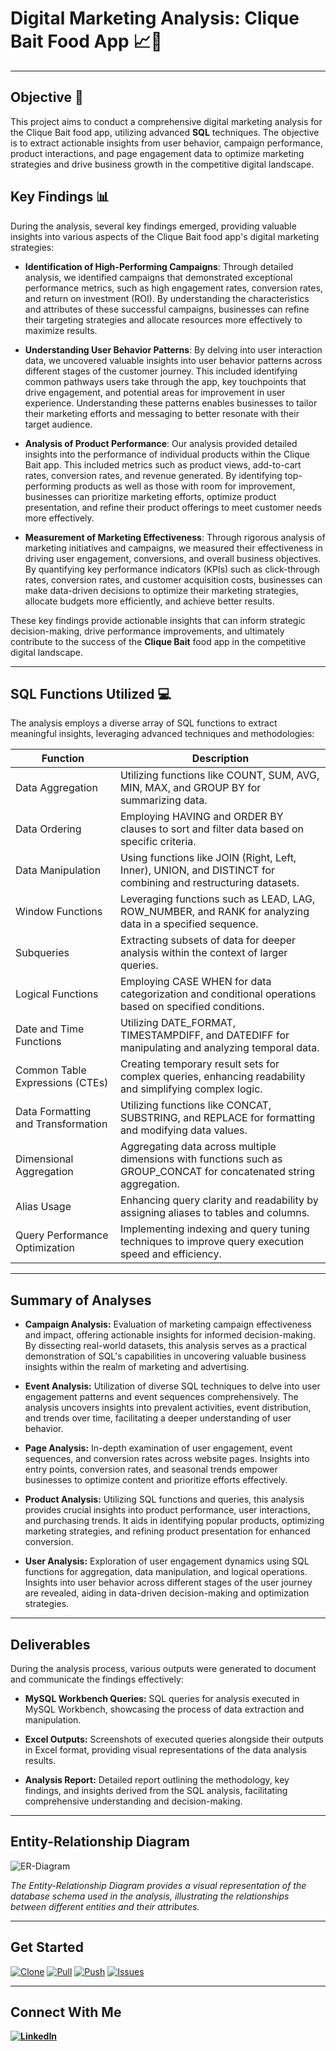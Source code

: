 # Digital Marketing Analysis: Clique Bait Food App 📈📱
---
## Objective 🎯

This project aims to conduct a comprehensive digital marketing analysis for the Clique Bait food app, utilizing advanced **SQL** techniques. The objective is to extract actionable insights from user behavior, campaign performance, product interactions, and page engagement data to optimize marketing strategies and drive business growth in the competitive digital landscape.

## Key Findings 📊

During the analysis, several key findings emerged, providing valuable insights into various aspects of the Clique Bait food app's digital marketing strategies:

- **Identification of High-Performing Campaigns**: Through detailed analysis, we identified campaigns that demonstrated exceptional performance metrics, such as high engagement rates, conversion rates, and return on investment (ROI). By understanding the characteristics and attributes of these successful campaigns, businesses can refine their targeting strategies and allocate resources more effectively to maximize results.

- **Understanding User Behavior Patterns**: By delving into user interaction data, we uncovered valuable insights into user behavior patterns across different stages of the customer journey. This included identifying common pathways users take through the app, key touchpoints that drive engagement, and potential areas for improvement in user experience. Understanding these patterns enables businesses to tailor their marketing efforts and messaging to better resonate with their target audience.

- **Analysis of Product Performance**: Our analysis provided detailed insights into the performance of individual products within the Clique Bait app. This included metrics such as product views, add-to-cart rates, conversion rates, and revenue generated. By identifying top-performing products as well as those with room for improvement, businesses can prioritize marketing efforts, optimize product presentation, and refine their product offerings to meet customer needs more effectively.

- **Measurement of Marketing Effectiveness**: Through rigorous analysis of marketing initiatives and campaigns, we measured their effectiveness in driving user engagement, conversions, and overall business objectives. By quantifying key performance indicators (KPIs) such as click-through rates, conversion rates, and customer acquisition costs, businesses can make data-driven decisions to optimize their marketing strategies, allocate budgets more efficiently, and achieve better results.

These key findings provide actionable insights that can inform strategic decision-making, drive performance improvements, and ultimately contribute to the success of the **Clique Bait** food app in the competitive digital landscape.


---

## SQL Functions Utilized 💻

The analysis employs a diverse array of SQL functions to extract meaningful insights, leveraging advanced techniques and methodologies:

| Function                              | Description                                                                                   |
|---------------------------------------|-----------------------------------------------------------------------------------------------|
| Data Aggregation                      | Utilizing functions like COUNT, SUM, AVG, MIN, MAX, and GROUP BY for summarizing data.         |
| Data Ordering                        | Employing HAVING and ORDER BY clauses to sort and filter data based on specific criteria.      |
| Data Manipulation                     | Using functions like JOIN (Right, Left, Inner), UNION, and DISTINCT for combining and restructuring datasets. |
| Window Functions                      | Leveraging functions such as LEAD, LAG, ROW_NUMBER, and RANK for analyzing data in a specified sequence. |
| Subqueries                            | Extracting subsets of data for deeper analysis within the context of larger queries.           |
| Logical Functions                     | Employing CASE WHEN for data categorization and conditional operations based on specified conditions. |
| Date and Time Functions               | Utilizing DATE_FORMAT, TIMESTAMPDIFF, and DATEDIFF for manipulating and analyzing temporal data. |
| Common Table Expressions (CTEs)      | Creating temporary result sets for complex queries, enhancing readability and simplifying complex logic. |
| Data Formatting and Transformation   | Utilizing functions like CONCAT, SUBSTRING, and REPLACE for formatting and modifying data values. |
| Dimensional Aggregation              | Aggregating data across multiple dimensions with functions such as GROUP_CONCAT for concatenated string aggregation. |
| Alias Usage                           | Enhancing query clarity and readability by assigning aliases to tables and columns.            |
| Query Performance Optimization       | Implementing indexing and query tuning techniques to improve query execution speed and efficiency. |


---

## Summary of Analyses

- **Campaign Analysis:** Evaluation of marketing campaign effectiveness and impact, offering actionable insights for informed decision-making. By dissecting real-world datasets, this analysis serves as a practical demonstration of SQL's capabilities in uncovering valuable business insights within the realm of marketing and advertising.

- **Event Analysis:** Utilization of diverse SQL techniques to delve into user engagement patterns and event sequences comprehensively. The analysis uncovers insights into prevalent activities, event distribution, and trends over time, facilitating a deeper understanding of user behavior.

- **Page Analysis:** In-depth examination of user engagement, event sequences, and conversion rates across website pages. Insights into entry points, conversion rates, and seasonal trends empower businesses to optimize content and prioritize efforts effectively.
  
- **Product Analysis:** Utilizing SQL functions and queries, this analysis provides crucial insights into product performance, user interactions, and purchasing trends. It aids in identifying popular products, optimizing marketing strategies, and refining product presentation for enhanced conversion.

- **User Analysis:** Exploration of user engagement dynamics using SQL functions for aggregation, data manipulation, and logical operations. Insights into user behavior across different stages of the user journey are revealed, aiding in data-driven decision-making and optimization strategies.

---

## Deliverables

During the analysis process, various outputs were generated to document and communicate the findings effectively:

- **MySQL Workbench Queries:** SQL queries for analysis executed in MySQL Workbench, showcasing the process of data extraction and manipulation.

- **Excel Outputs:** Screenshots of executed queries alongside their outputs in Excel format, providing visual representations of the data analysis results.

- **Analysis Report:** Detailed report outlining the methodology, key findings, and insights derived from the SQL analysis, facilitating comprehensive understanding and decision-making.

---

## Entity-Relationship Diagram

![ER-Diagram](https://github.com/virajbhutada/CliqueBait-Digital-Marketing-Analysis-using-SQL/assets/143819712/f676b8c0-a09a-490f-810a-ef22eb19608e)

*The Entity-Relationship Diagram provides a visual representation of the database schema used in the analysis, illustrating the relationships between different entities and their attributes.*

---

## Get Started

[![Clone](https://img.shields.io/badge/Clone-Repository-green?style=flat-square&logo=git)](https://github.com/virajbhutada/CliqueBait-Digital-Marketing-Analysis-using-SQL.git)
[![Pull](https://img.shields.io/badge/Pull-From%20Repository-yellow?style=flat-square&logo=git)](https://github.com/virajbhutada/CliqueBait-Digital-Marketing-Analysis-using-SQL/pull)
[![Push](https://img.shields.io/badge/Push-To%20Repository-purple?style=flat-square&logo=git)](https://github.com/virajbhutada/CliqueBait-Digital-Marketing-Analysis-using-SQL/push)
[![Issues](https://img.shields.io/badge/Create-Issues-red?style=flat-square&logo=github)](https://github.com/virajbhutada/CliqueBait-Digital-Marketing-Analysis-using-SQL/issues)

---

## Connect With Me

**[![LinkedIn](https://img.shields.io/badge/LinkedIn-Viraj%20Bhutada-blue?logo=linkedin)](https://www.linkedin.com/in/virajnbhutada24/)**
